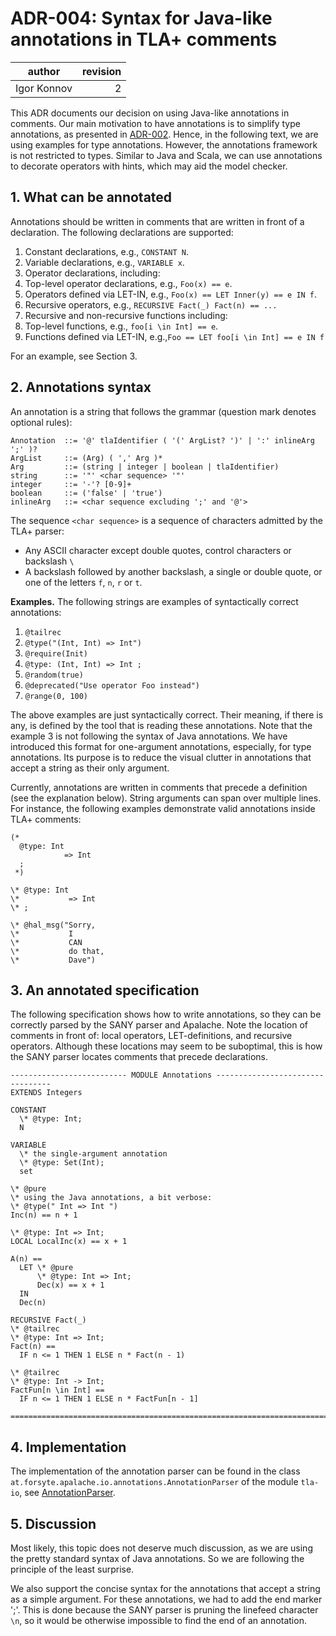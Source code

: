 # ADR-004: Syntax for Java-like annotations in TLA+ comments

| author      | revision |
| ----------- | --------:|
| Igor Konnov |        2 |

This ADR documents our decision on using Java-like annotations in comments.
Our main motivation to have annotations is to simplify type annotations, as
presented in [ADR-002][]. Hence, in the following text, we are using
examples for type annotations. However, the annotations framework is not
restricted to types. Similar to Java and Scala, we can use annotations
to decorate operators with hints, which may aid the model checker.

## 1. What can be annotated

Annotations should be written in comments that are written in front of a
declaration. The following declarations are supported:

 1. Constant declarations, e.g., `CONSTANT N`.
 1. Variable declarations, e.g., `VARIABLE x`.
 1. Operator declarations, including:
   1. Top-level operator declarations, e.g., `Foo(x) == e`.
   1. Operators defined via LET-IN, e.g., `Foo(x) == LET Inner(y) == e IN f`.
   1. Recursive operators, e.g., `RECURSIVE Fact(_) Fact(n) == ...`
 1. Recursive and non-recursive functions including:
   1. Top-level functions, e.g., `foo[i \in Int] == e`.
   2. Functions defined via LET-IN, e.g.,`Foo == LET foo[i \in Int] == e IN f`

For an example, see Section 3.


## 2. Annotations syntax

An annotation is a string that follows the grammar (question mark denotes
optional rules):

```
Annotation  ::= '@' tlaIdentifier ( '(' ArgList? ')' | ':' inlineArg ';' )?
ArgList     ::= (Arg) ( ',' Arg )*
Arg         ::= (string | integer | boolean | tlaIdentifier)
string      ::= '"' <char sequence> '"'
integer     ::= '-'? [0-9]+
boolean     ::= ('false' | 'true')
inlineArg   ::= <char sequence excluding ';' and '@'>
```

The sequence `<char sequence>` is a sequence of characters admitted by the TLA+ parser:

  - Any ASCII character except double quotes, control characters or backslash `\`
  - A backslash followed by another backslash, a single or double quote,
    or one of the letters `f`, `n`, `r` or `t`.

**Examples.** The following strings are examples of syntactically correct
annotations:

 1. `@tailrec`
 1. `@type("(Int, Int) => Int")`
 1. `@require(Init)`
 1. `@type: (Int, Int) => Int ;`
 1. `@random(true)`
 1. `@deprecated("Use operator Foo instead")`
 1. `@range(0, 100)`

The above examples are just syntactically correct. Their meaning, if there is
any, is defined by the tool that is reading these annotations. Note that the
example 3 is not following the syntax of Java annotations. We have introduced
this format for one-argument annotations, especially, for type annotations.
Its purpose is to reduce the visual clutter in annotations that accept a string
as their only argument.

Currently, annotations are written in comments that precede a definition (see
the explanation below). String arguments can span over multiple lines. For instance,
the following examples demonstrate valid annotations inside TLA+ comments:

```tla
(*
  @type: Int
            => Int
  ;
 *)

\* @type: Int
\*           => Int
\* ;

\* @hal_msg("Sorry,
\*           I
\*           CAN
\*           do that,
\*           Dave")
```

## 3. An annotated specification

The following specification shows how to write annotations, so they can be
correctly parsed by the SANY parser and Apalache. Note the location of comments
in front of: local operators, LET-definitions, and recursive operators.
Although these locations may seem to be suboptimal, this is how the SANY
parser locates comments that precede declarations.

```tla
-------------------------- MODULE Annotations ---------------------------------
EXTENDS Integers

CONSTANT
  \* @type: Int;
  N

VARIABLE
  \* the single-argument annotation
  \* @type: Set(Int);
  set

\* @pure
\* using the Java annotations, a bit verbose:
\* @type(" Int => Int ")
Inc(n) == n + 1

\* @type: Int => Int;
LOCAL LocalInc(x) == x + 1

A(n) ==
  LET \* @pure
      \* @type: Int => Int;
      Dec(x) == x + 1
  IN
  Dec(n)

RECURSIVE Fact(_)
\* @tailrec
\* @type: Int => Int;
Fact(n) ==
  IF n <= 1 THEN 1 ELSE n * Fact(n - 1)

\* @tailrec
\* @type: Int -> Int;
FactFun[n \in Int] ==
  IF n <= 1 THEN 1 ELSE n * FactFun[n - 1]

===============================================================================
```

## 4. Implementation

The implementation of the annotation parser can be found in the class
`at.forsyte.apalache.io.annotations.AnnotationParser` of the module
`tla-io`, see [AnnotationParser][].

## 5. Discussion

Most likely, this topic does not deserve much discussion, as we are using
the pretty standard syntax of Java annotations. So we are following the
principle of the least surprise.

We also support the concise syntax for the annotations that accept a string as
a simple argument. For these annotations, we had to add the end marker ';'.
This is done because the SANY parser is pruning the linefeed character `\n`,
so it would be otherwise impossible to find the end of an annotation.


[ADR-002]: https://apalache-mc.org/docs/adr/002adr-types.html
[JavaTokenParsers]: https://www.scala-lang.org/api/2.12.2/scala-parser-combinators/scala/util/parsing/combinator/JavaTokenParsers.html

[Java identifier]: https://docs.oracle.com/javase/specs/jls/se7/html/jls-3.html#jls-3.8

[AnnotationParser]: https://github.com/apalache-mc/apalache/blob/main/tla-io/src/main/scala/at/forsyte/apalache/io/annotations/AnnotationParser.scala


